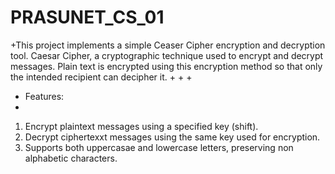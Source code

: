# PRASUNET_CS_01
+This project implements a simple Ceaser Cipher encryption and decryption tool. Caesar Cipher, a cryptographic technique used to encrypt and decrypt messages. 
Plain text is encrypted using this encryption method so that only the intended recipient can decipher it.
+
+
+
+ Features:
+
1. Encrypt plaintext messages using a specified key (shift).
2. Decrypt ciphertexxt messages using the same key used for encryption.
3. Supports both uppercasae and lowercase letters, preserving non alphabetic characters.
